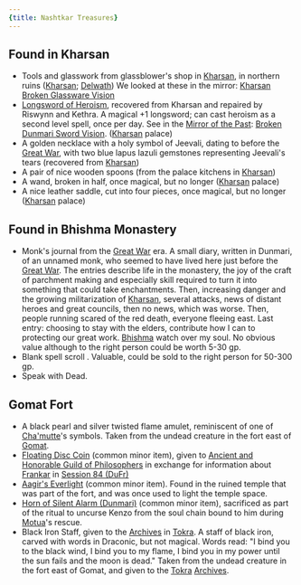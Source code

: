 ```yaml
---
{title: Nashtkar Treasures}
---
```

## Found in Kharsan

- Tools and glasswork from glassblower's shop in [Kharsan](<../../../gazetteer/greater-dunmar/dunmari-basin/kharsan.md>), in northern ruins ([Kharsan](<../../../gazetteer/greater-dunmar/dunmari-basin/kharsan.md>); [Delwath](<../../../people/pcs/dunmar-fellowship/delwath.md>)) We looked at these in the mirror: [Kharsan Broken Glassware Vision](<../mirror-visions/kharsan-broken-glassware-vision.md>)
 - [Longsword of Heroism](<../treasure/longsword-of-heroism.md>), recovered from Kharsan and repaired by Riswynn and Kethra. A magical +1 longsword; can cast heroism as a second level spell, once per day. See in the [Mirror of the Past](<../treasure/mirror-of-the-past.md>): [Broken Dunmari Sword Vision](<../mirror-visions/broken-dunmari-sword-vision.md>). ([Kharsan](<../../../gazetteer/greater-dunmar/dunmari-basin/kharsan.md>) palace)
- A golden necklace with a holy symbol of Jeevali, dating to before the [Great War](<../../../events/1500s/great-war.md>), with two blue lapus lazuli gemstones representing Jeevali's tears (recovered from [Kharsan](<../../../gazetteer/greater-dunmar/dunmari-basin/kharsan.md>)) 
- A pair of nice wooden spoons (from the palace kitchens in [Kharsan](<../../../gazetteer/greater-dunmar/dunmari-basin/kharsan.md>)) 
- A wand, broken in half, once magical, but no longer ([Kharsan](<../../../gazetteer/greater-dunmar/dunmari-basin/kharsan.md>) palace)
- A nice leather saddle, cut into four pieces, once magical, but no longer ([Kharsan](<../../../gazetteer/greater-dunmar/dunmari-basin/kharsan.md>) palace)
## Found in Bhishma Monastery

- Monk's journal from the [Great War](<../../../events/1500s/great-war.md>) era. A small diary, written in Dunmari, of an unnamed monk, who seemed to have lived here just before the [Great War](<../../../events/1500s/great-war.md>). The entries describe life in the monastery, the joy of the craft of parchment making and especially skill required to turn it into something that could take enchantments. Then, increasing danger and the growing militarization of [Kharsan](<../../../gazetteer/greater-dunmar/dunmari-basin/kharsan.md>), several attacks, news of distant heroes and great councils, then no news, which was worse. Then, people running scared of the red death, everyone fleeing east. Last entry: choosing to stay with the elders, contribute how I can to protecting our great work. [Bhishma](<../../../cosmology/gods/incorporeal-gods/dunmari-pantheon/bhishma.md>) watch over my soul. No obvious value although to the right person could be worth 5-30 gp.
- Blank spell scroll . Valuable, could be sold to the right person for 50-300 gp. 
- Speak with Dead.  
## Gomat Fort

- A black pearl and silver twisted flame amulet, reminiscent of one of [Cha'mutte](<../../../people/extraplanar-powers/cha-mutte.md>)'s symbols. Taken from the undead creature in the fort east of [Gomat](<../../../gazetteer/greater-dunmar/dunmari-basin/gomat.md>).  
- [Floating Disc Coin](<../treasure/floating-disc-coin.md>) (common minor item), given to [Ancient and Honorable Guild of Philosophers](<../../../groups/tollen-guilds/ancient-and-honorable-guild-of-philosophers.md>) in exchange for information about [Frankar](<../../../people/dwarves/frankar.md>) in [Session 84 (DuFr)](<../session-notes/session-84-dufr.md>)
- [Aagir's Everlight](<../../../things/magic-items/aagir-s-everlight.md>) (common minor item). Found in the ruined temple that was part of the fort, and was once used to light the temple space. 
- [Horn of Silent Alarm (Dunmari)](<../../../things/magic-items/horn-of-silent-alarm-dunmari.md>) (common minor item), sacrificed as part of the ritual to uncurse Kenzo from the soul chain bound to him during [Motua](<../../../people/extraplanar-powers/motua.md>)'s rescue.
- Black Iron Staff,  given to the [Archives](<../../../gazetteer/greater-dunmar/realms/dunmar/central-dunmar/tokra/archives.md>) in [Tokra](<../../../gazetteer/greater-dunmar/realms/dunmar/central-dunmar/tokra/tokra.md>).  A staff of black iron, carved with words in Draconic, but not magical. Words read: "I bind you to the black wind, I bind you to my flame, I bind you in my power until the sun fails and the moon is dead."  Taken from the undead creature in the fort east of Gomat, and given to the [Tokra](<../../../gazetteer/greater-dunmar/realms/dunmar/central-dunmar/tokra/tokra.md>) [Archives](<../../../gazetteer/greater-dunmar/realms/dunmar/central-dunmar/tokra/archives.md>). 
